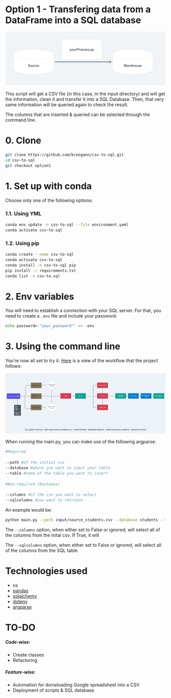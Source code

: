 # Option 1 - Transfering data from a DataFrame into a SQL database

![schema](imgs/readme-option1.png)

This script will get a CSV file (in this case, in the input directory) and will get the information, clean it and transfer it into a SQL Database. Then, that very same information will be queried again to check the result.

The columns that are inserted & queried can be selected through the command line. 

# 0. Clone

```bash
git clone https://github.com/breogann/csv-to-sql.git
cd csv-to-sql
git checkout option1
````
# 1. Set up with conda
Choose only one of the following options:
### 1.1. Using YML
```bash
conda env update -n csv-to-sql --file environment.yaml
conda activate csv-to-sql
```
### 1.2. Using pip

```bash
conda create --name csv-to-sql
conda activate csv-to-sql
conda install -n csv-to-sql pip
pip install -r requirements.txt
conda list -n csv-to-sql
```
# 2. Env variables

You will need to establish a connection with your SQL server. For that, you need to create a `.env` file and include your password:

```bash
echo password='"your_password"' >> .env
``` 
# 3. Using the command line

You're now all set to try it. [Here](https://whimsical.com/csv-to-sql-4Cg4d2QF4jhMfiYJ8Do9Cv) is a view of the workflow that the project follows:


![workflow](imgs/whimsical.png)

When running the main.py, you can make use of the following argparse:

```bash
#Required

--path #of the initial csv
--database #where you want to input your table
--table #name of the table you want to insert

#Non-required (booleans)

--columns #of the csv you want to select
--sqlcolumns #you want to retrieve
```

An example would be:
```bash
python main.py --path input/source_students.csv --database students --table warehouse_students --columns False --sqlcolumns False
```

The `--columns` option, when either set to False or ignored, will select all of the columns from the inital csv. If True, it will 

The `--sqlcolumns` option, when either set to False or ignored, will select all of the columns from the SQL table.

# Technologies used
- os
- [pandas](https://pypi.org/project/pandas/)
- [sqlalchemy](https://pypi.org/project/SQLAlchemy/)
- [dotenv](https://pypi.org/project/dotenv/)
- [argparse](https://pypi.org/project/argparse/)

# TO-DO
##### Code-wise:
- Create classes
- Refactoring
##### Feature-wise:
- Automation for donwloading Google spreadsheet into a CSV
- Deployment of scripts & SQL database
